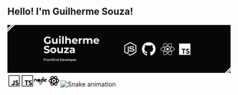 ## Hello! I'm Guilherme Souza!
<img src='./assets/GithubProfile.png' alt='Carta de apresentação, contêm as seguintes informações, nome: Guilherme Souza, Profissão: Desenvolvedor Front-end, Tecnologias utilizadas: NodeJs, Git, React, Typescript'>


<img align="left" height="30" src="https://raw.githubusercontent.com/guilherme-galvao-souza/guilherme-galvao-souza/master/assets/javascriptIcon.png">
<img align="left" height="30" src="https://raw.githubusercontent.com/guilherme-galvao-souza/guilherme-galvao-souza/master/assets/typescriptIcon.png">
<img align="left" height="30" src="https://raw.githubusercontent.com/guilherme-galvao-souza/guilherme-galvao-souza/master/assets/nodejsIcon.png">
<img align="left" height="30" src="https://raw.githubusercontent.com/guilherme-galvao-souza/guilherme-galvao-souza/master/assets/reactIcon.png">

![Snake animation](https://github.com/guilherme-galvao-souza/guilherme-galvao-souza/blob/output/github-contribution-grid-snake.svg)

